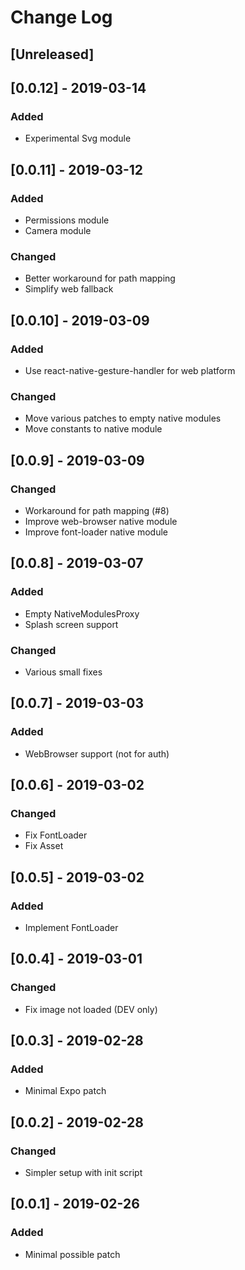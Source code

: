 # Change Log

## [Unreleased]

## [0.0.12] - 2019-03-14
### Added
- Experimental Svg module

## [0.0.11] - 2019-03-12
### Added
- Permissions module
- Camera module
### Changed
- Better workaround for path mapping
- Simplify web fallback

## [0.0.10] - 2019-03-09
### Added
- Use react-native-gesture-handler for web platform
### Changed
- Move various patches to empty native modules
- Move constants to native module

## [0.0.9] - 2019-03-09
### Changed
- Workaround for path mapping (#8)
- Improve web-browser native module
- Improve font-loader native module

## [0.0.8] - 2019-03-07
### Added
- Empty NativeModulesProxy
- Splash screen support
### Changed
- Various small fixes

## [0.0.7] - 2019-03-03
### Added
- WebBrowser support (not for auth)

## [0.0.6] - 2019-03-02
### Changed
- Fix FontLoader
- Fix Asset

## [0.0.5] - 2019-03-02
### Added
- Implement FontLoader

## [0.0.4] - 2019-03-01
### Changed
- Fix image not loaded (DEV only)

## [0.0.3] - 2019-02-28
### Added
- Minimal Expo patch

## [0.0.2] - 2019-02-28
### Changed
- Simpler setup with init script

## [0.0.1] - 2019-02-26
### Added
- Minimal possible patch
